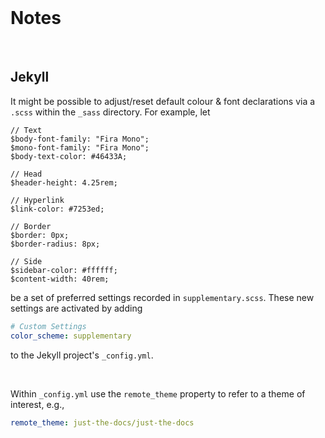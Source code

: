 <br>

# Notes

<br>

## Jekyll

It might be possible to adjust/reset default colour & font declarations via a `.scss` within the `_sass` directory.  For example, let

```shell
// Text
$body-font-family: "Fira Mono";
$mono-font-family: "Fira Mono";
$body-text-color: #46433A;

// Head
$header-height: 4.25rem;

// Hyperlink
$link-color: #7253ed;

// Border
$border: 0px;
$border-radius: 8px;

// Side
$sidebar-color: #ffffff;
$content-width: 40rem;
```

be a set of preferred settings recorded in `supplementary.scss`.  These new settings are activated by adding

```yaml
# Custom Settings
color_scheme: supplementary
```

to the Jekyll project's `_config.yml`.

<br>

Within `_config.yml` use the `remote_theme` property to refer to a theme of interest, e.g., 

```yaml
remote_theme: just-the-docs/just-the-docs
```

<br>
<br>

<br>
<br>

<br>
<br>

<br>
<br>